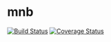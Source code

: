 # mnb

[![Build Status](https://travis-ci.org/MattSwanson/mnb.svg?branch_master)](https://travis-ci.org/MattSwanson/mnb)
[![Coverage Status](https://coveralls.io/repos/github/MattSwanson/mnb/badge.svg?branch=master)](https://coveralls.io/github/MattSwanson/mnb?branch=master)
